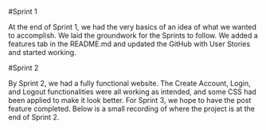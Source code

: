 #Sprint 1

At the end of Sprint 1, we had the very basics of an idea of what we wanted to accomplish. We laid the groundwork for the Sprints to follow. We added a features tab in the README.md and updated the GitHub with User Stories and started working.


#Sprint 2

By Sprint 2, we had a fully functional website. The Create Account, Login, and Logout functionalities were all working as intended, and some CSS had been applied to make it look better. For Sprint 3, we hope to have the post feature completed.
Below is a small recording of where the project is at the end of Sprint 2.

